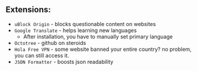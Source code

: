 ## Extensions:

* `uBlock Origin` - blocks questionable content on websites
* `Google Translate` - helps learning new languages
    * After installation, you have to manually set primary language
* `Octotree` - github on steroids
* `Hola Free VPN` - some website banned your entire country? no problem, you can still access it.
* `JSON Formatter` - boosts json readability
